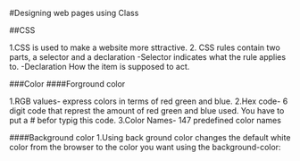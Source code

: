 #Designing web pages using Class

##CSS 

1.CSS is used to make a website more sttractive.
2. CSS rules contain two parts, a selector and a declaration
 -Selector indicates what the rule applies to.
 -Declaration How the item is supposed to act.
 
###Color
####Forground color

1.RGB values- express colors in terms of red green and blue.
2.Hex code- 6 digit code that represt the amount of red green and blue used.  You have to put a # befor typig this code.
3.Color Names- 147 predefined color names 

####Background color
 1.Using back ground color changes the default white color from the browser to the color you want using the background-color:

 
